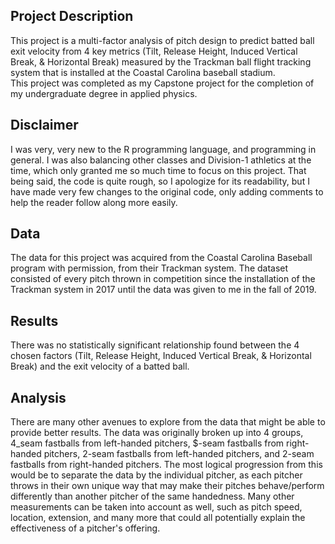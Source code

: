 ## Project Description <br>
This project is a multi-factor analysis of pitch design to predict batted ball exit velocity from 4 key metrics (Tilt, Release Height, Induced Vertical Break, & Horizontal Break) measured by the Trackman ball flight tracking system that is installed at the Coastal Carolina baseball stadium. <br>
This project was completed as my Capstone project for the completion of my undergraduate degree in applied physics. <br>

## Disclaimer <br>
I was very, very new to the R programming language, and programming in general. I was also balancing other classes and Division-1 athletics at the time, which only granted me so much time to focus on this project. That being said, the code is quite rough, so I apologize for its readability, but I have made very few changes to the original code, only adding comments to help the reader follow along more easily. <br>

## Data <br>
The data for this project was acquired from the Coastal Carolina Baseball program with permission, from their Trackman system. The dataset consisted of every pitch thrown in competition since the installation of the Trackman system in 2017 until the data was given to me in the fall of 2019. 

## Results <br>
There was no statistically significant relationship found between the 4 chosen factors (Tilt, Release Height, Induced Vertical Break, & Horizontal Break) and the exit velocity of a batted ball.

## Analysis <br>
There are many other avenues to explore from the data that might be able to provide better results. The data was originally broken up into 4 groups, 4_seam fastballs from left-handed pitchers, $-seam fastballs from right-handed pitchers, 2-seam fastballs from left-handed pitchers, and 2-seam fastballs from right-handed pitchers. The most logical progression from this would be to separate the data by the individual pitcher, as each pitcher throws in their own unique way that may make their pitches behave/perform differently than another pitcher of the same handedness. Many other measurements can be taken into account as well, such as pitch speed, location, extension, and many more that could all potentially explain the effectiveness of a pitcher's offering. 
